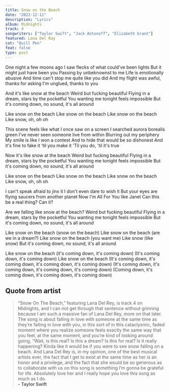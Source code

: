 ```yaml
---
title: Snow on the Beach
date: "2022-12-11"
description: "Lyrics"
album: Midnights
track: 4
songwriters: ["Taylor Swift", "Jack Antonoff", "Elizabeth Grant"]
featured: Lana Del Ray
cat: "Quill Pen"
feat: false
type: post
---
```


<p className="verse-one">
One night a few moons ago
I saw flecks of what could've been lights
But it might just have been you
Passing by unbeknownst to me
Life is emotionally abusive
And time can't stop me quite like you did
And my flight was awful, thanks for asking
I'm unglued, thanks to you
</p>
<p className="chorus">
And it's like snow at the beach
Weird but fucking beautiful
Flying in a dream, stars by the pocketful
You wanting me tonight feels impossible
But it's coming down, no sound, it's all around
</p>
<p className="post-chorus">
Like snow on the beach
Like snow on the beach
Like snow on the beach
Like snow, oh, oh oh
</p>
<p className="verse-two">
This scene feels like what I once saw on a screen
I searched aurora borealis green
I've never seen someone live from within
Blurring out my periphery
My smile is like I won a contest
And to hide that would be so dishonest
And it's fine to fake it 'til you make it
'Til you do, 'til it's true
</p>
<p className="chorus">
Now it's like snow at the beach
Weird but fucking beautiful
Flying in a dream, stars by the pocketful
You wanting me tonight feels impossible
But it's coming down, no sound, it's all around
</p>
<p className="post-chorus">
Like snow on the beach
Like snow on the beach
Like snow on the beach
Like snow, oh, oh oh
</p>
<p className="bridge">
I can't speak afraid to jinx it
I don't even dare to wish it
But your eyes are flying saucers from another planet
Now I'm All For You like Janet
Can this be a real thing? Can it?
</p>
<p className="chorus">
Are we falling like snow at the beach?
Weird but fucking beautiful
Flying in a dream, stars by the pocketful
You wanting me tonight feels impossible
But it's coming down, no sound, it's all around
</p>
<p className="post-chorus">
Like snow on the beach (snow on the beach)
Like snow on the beach (are we in a dream?)
Like snow on the beach (you want me)
Like snow (like snow)
But it's coming down, no sound, it's all around
</p>
<p className="outro">
Like snow on the beach (it's coming down, it's coming down)
(It's coming down, it's coming down)
Like snow on the beach
(It's coming down, it's coming down, it's coming down, it's coming down)
(It's coming down, it's coming down, it's coming down, it's coming down)
(Coming down, it's coming down, it's coming down, it's coming down)
</p>

## Quote from artist

<blockquote>
“Snow On The Beach,” featuring Lana Del Rey, is track 4 on Midnights, and I can not get through that sentence without grinning because I am such a massive fan of Lana Del Rey, more on that later. The song is about falling in love with someone at the same time as they’re falling in love with you, in this sort of in this cataclysmic, faded moment where you realize someone feels exactly the same way that you feel, at the same moment, and you’re kind of looking around going, “Wait, is this real? Is this a dream? Is this for real? Is it really happening? Kinda like it would be if you were to see snow falling on a beach. And Lana Del Rey is, in my opinion, one of the best musical artists ever, the fact that I get to exist at the same time as her is an honor and a privilege, and the fact that she would be so generous as to collaborate with us on this song is something I’m gonna be grateful for life. Absolutely love her and I really hope you love this song as much as I do.
<br /><b>- Taylor Swift</b>
</blockquote>

